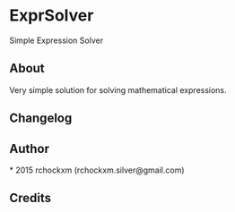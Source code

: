 ExprSolver
==========

Simple Expression Solver

<h2><a name="about" class="anchor" href="#about"><span class="mini-icon mini-icon-link"></span></a>About</h2>

Very simple solution for solving mathematical expressions.

<h2><a name="changelog" class="anchor" href="#changelog"><span class="mini-icon mini-icon-link"></span></a>Changelog</h2>

<h2><a name="author" class="anchor" href="#author"><span class="mini-icon mini-icon-link"></span></a>Author</h2>
* 2015 rchockxm (rchockxm.silver@gmail.com)

<h2><a name="credits" class="anchor" href="#credits"><span class="mini-icon mini-icon-link"></span></a>Credits</h2>
